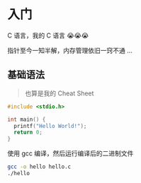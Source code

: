 # 入门

C 语言，我的 C 语言 😭😭😭

指针至今一知半解，内存管理依旧一窍不通 ...


## 基础语法

> 也算是我的 Cheat Sheet

```c
#include <stdio.h>

int main() {
  printf("Hello World!");
  return 0;
}
```

使用 gcc 编译，然后运行编译后的二进制文件

```sh
gcc -o hello hello.c
./hello
```